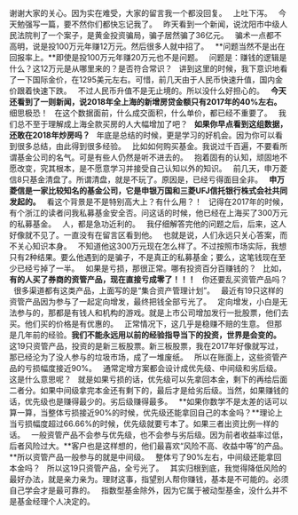 谢谢大家的关心。因为实在难受，大家的留言我一个都没回复。
 
上吐下泻。
 
今天勉强写一篇，要不然你们都快忘记我了。
 
昨天看到一个新闻，说沈阳市中级人民法院判了一个案子，是黄金投资骗局，骗子居然骗了36亿元。
 
骗术一点都不高明，说是投100万元年赚12万元。然后很多人就中招了。
 
**问题当然不是出在回报率上。**即使是投100万元年赚20万元也不是问题。
 
问题是：赚钱的逻辑是什么？这12万元是从哪里来的？是否符合常识？
 
讲到这里的时候，我下意识地看了一下国际金价，在1295美元左右。可惜，前几天由于人民币快速升值，国内金价跟着快速下跌。
 
不过人民币升值不是无止境的。所以没什么好担心的。
 
**今天还看到了一则新闻，说2018年全上海的新增房贷金额只有2017年的40%左右。**
 
细思极恐！
 
在这个数据面前，什么成交面积，什么单价，都已经不重要了。
 
我们总不至于理解成上海全款买房的人大幅增加了吧？
 
**如果你早点看到这组数据，还敢在2018年炒房吗？**
 
年底是总结的时候，更是学习的好机会。因为你可以看到很多总结，由此得到很多经验。
 
比如如何购买基金。我说过千百遍，不要看所谓基金公司的名气。可是有些人仍然是听不进去的。
 
抱着固有的认知，顽固地不愿改变，究其根本，是不愿意学习并接受自己认知以外的知识。
 
前几天，申万菱信8只基金清盘了。所谓清盘，就是不玩了。原因是，已经亏得面目全非。
 
**申万菱信是一家比较知名的基金公司，它是申银万国和三菱UFJ信托银行株式会社共同发起的。**
 
看这个背景是不是特别高大上？有什么用？！
 
记得在2017年的时候，有个浙江的读者问我私募基金安全否。问这话的时候，他已经在上海买了300万元的私募基金。
 
人，都是急功近利的。
 
我仔细解答完他的问题之后，后来，这人好像就不见了。一直没有在留言区看到他。
 
也就是说，人们永远只关心答案，而不关心知识本身。
 
不知道他这300万元现在怎么样了。不过按照市场实际，我想只有2种结果。要么他遇到的是骗子，不是真正的私募基金；要么，这笔钱现在至少已经亏掉了一半。
 
如果是亏损，那很正常。哪有投资百分百赚钱的？
 
比如，**有的人买了券商的资管产品，现在直接亏成零了！！！**
 
你还要乱买资管产品吗？
 
很多渠道都有这类产品，上面写的是“集合资产管理计划”。
 
最近有19只这样的资管产品因为参与了一起定向增发，最终把钱全部亏光了。
 
定向增发，小白是无法参与的，那都是有钱人和机构的游戏。就是上市公司增加发行一批股票，他们去买。他们买的价格是有优惠的。
 
正常情况下，这几乎是稳赚不赔的生意。
但那是几年前的经验。**我们不能永远用以前的经验指导当下的投资，世界是会变的。**
 
这19只资管产品，投资的是新三板股票。新三板股票，我在2017年好像就写过，那已经沦为了没人参与的垃圾市场，成了一堆废纸。
 
所以在账面上，这些资管产品的亏损幅度接近90%。
 
通常定增方案都会设计成优先级、中间级和劣后级。这是什么意思呢？
 
就是如果亏损的话，优先级可以先拿回本金，剩下的再给后面二者分。如果中间级拿完本金还有剩下的，最后才是给劣后级。当然，如果赚钱的话，优先级也是赚得最少的。劣后级赚得最多。
 
**如果你数学不是太差的话可以算一算，当整体亏损接近90%的时候，优先级还能拿回自己的本金吗？**理论上当亏损幅度超过66.66%的时候，优先级就要亏本了。如果三者出资比例一样的话。
 
一般资管产品不会参与优先级，也不会参与劣后级。因为前者收益率过低，后者风险过大。**客户也是这样想的，他们最喜欢“风险不高、收益中等”的产品。**所以资管产品一般参与的就是中间级。
 
整体亏了90%左右，中间级还能拿回本金吗？
 
所以这19只资管产品，全亏光了。
 
其实归根到底，我觉得降低风险的最好办法，就是亲力亲为。理财这事，指望别人帮你赚钱，基本是不可能的。必须自己学会才是最可靠的。
 
指数型基金除外，因为它属于被动型基金，没什么并不是基金经理个人决定的。